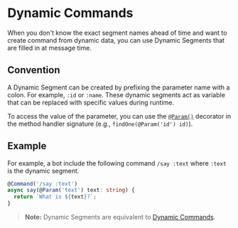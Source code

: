 # Dynamic Commands
When you don't know the exact segment names ahead of time and want to create command from dynamic data, you can use Dynamic Segments that are filled in at message time. 

## Convention
A Dynamic Segment can be created by prefixing the parameter name with a colon. For example, `:id` or `:name`. These dynamic segments act as variable that can be replaced with specific values during runtime.

To access the value of the parameter, you can use the [`@Param()`](/getting-started/param-decorators) decorator in the method handler signature (e.g., `findOne(@Param('id') id)`). 

## Example
For example, a bot include the following command `/say :text` where `:text` is the dynamic segment.

```ts
@Command('/say :text')
async say(@Param('text') text: string) {
  return `What is ${text}?`;
}
```

> **Note:** Dynamic Segments are equivalent to [Dynamic Commands](/building-your-application/interacting#dynamic-commands).
